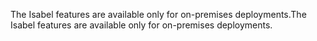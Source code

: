 <span data-ttu-id="293cc-101">The Isabel features are available only for on-premises deployments.</span><span class="sxs-lookup"><span data-stu-id="293cc-101">The Isabel features are available only for on-premises deployments.</span></span>